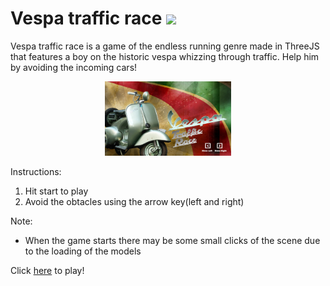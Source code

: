 <h1>Vespa traffic race <a href="https://sapienzainteractivegraphicscourse.github.io/
final-project-mg-team/"><img src="https://www.flaticon.com/svg/static/icons/svg/25/25284.svg" height="20px"/></a></h1>

Vespa traffic race is a game of the endless running genre made in ThreeJS that features a boy on the historic vespa whizzing through traffic. Help him by avoiding the incoming cars!
<p align="center">
<img src="/assets/menu/covervespa.jpg" width="40%"/>
</p>

Instructions:
1. Hit start to play
2. Avoid the obtacles using the arrow key(left and right)

Note:
- When the game starts there may be some small clicks of the scene due to the loading of the models

Click <a href="https://sapienzainteractivegraphicscourse.github.io/final-project-mg-team/">here</a> to play!